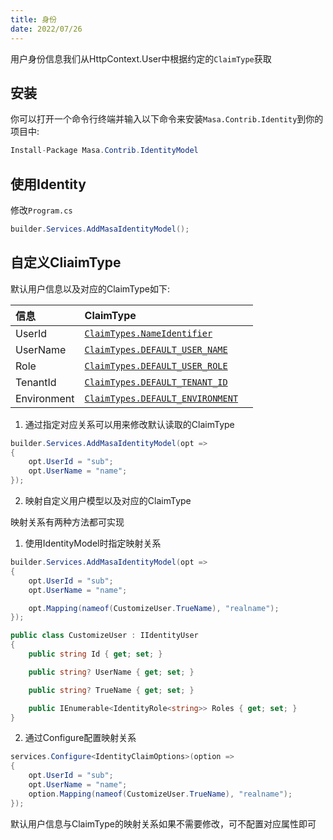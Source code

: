 ```yaml
---
title: 身份
date: 2022/07/26
---
```


用户身份信息我们从HttpContext.User中根据约定的`ClaimType`获取

## 安装

你可以打开一个命令行终端并输入以下命令来安装`Masa.Contrib.Identity`到你的项目中:

``` C#
Install-Package Masa.Contrib.IdentityModel
```

## 使用Identity

修改`Program.cs`

``` C#
builder.Services.AddMasaIdentityModel();
```

## 自定义CliaimType

默认用户信息以及对应的ClaimType如下:

|  信息   | ClaimType  |    |
| :----| :---- |:---- |
| UserId | [`ClaimTypes.NameIdentifier`](https://github.com/masastack/MASA.Contrib/blob/main/src/Identity/Masa.Contrib.Identity.IdentityModel/Const/ClaimType.cs) ||
| UserName | [`ClaimTypes.DEFAULT_USER_NAME`](https://github.com/masastack/MASA.Contrib/blob/main/src/Identity/Masa.Contrib.Identity.IdentityModel/Const/ClaimType.cs) ||
| Role | [`ClaimTypes.DEFAULT_USER_ROLE`](https://github.com/masastack/MASA.Contrib/blob/main/src/Identity/Masa.Contrib.Identity.IdentityModel/Const/ClaimType.cs) ||
| TenantId | [`ClaimTypes.DEFAULT_TENANT_ID`](https://github.com/masastack/MASA.Contrib/blob/main/src/Identity/Masa.Contrib.Identity.IdentityModel/Const/ClaimType.cs) ||
| Environment | [`ClaimTypes.DEFAULT_ENVIRONMENT`](https://github.com/masastack/MASA.Contrib/blob/main/src/Identity/Masa.Contrib.Identity.IdentityModel/Const/ClaimType.cs) ||


1. 通过指定对应关系可以用来修改默认读取的ClaimType

``` C#
builder.Services.AddMasaIdentityModel(opt =>
{
    opt.UserId = "sub";
    opt.UserName = "name";
});
```

2. 映射自定义用户模型以及对应的ClaimType

映射关系有两种方法都可实现

1. 使用IdentityModel时指定映射关系

``` C#
builder.Services.AddMasaIdentityModel(opt =>
{
    opt.UserId = "sub";
    opt.UserName = "name";

    opt.Mapping(nameof(CustomizeUser.TrueName), "realname");
});

public class CustomizeUser : IIdentityUser
{
    public string Id { get; set; }

    public string? UserName { get; set; }

    public string? TrueName { get; set; }

    public IEnumerable<IdentityRole<string>> Roles { get; set; }
}
```

2. 通过Configure配置映射关系

``` C#
services.Configure<IdentityClaimOptions>(option =>
{
    opt.UserId = "sub";
    opt.UserName = "name";
    option.Mapping(nameof(CustomizeUser.TrueName), "realname");
});
```

默认用户信息与ClaimType的映射关系如果不需要修改，可不配置对应属性即可